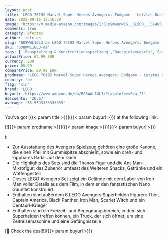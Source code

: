 ```yaml
---
layout: post
title: 'LEGO 76192 Marvel Super Heroes Avengers: Endgame - Letztes Duell Set  Spielzeug für Kinder ab 8 Jahren mit Superhelden Figuren'
date: 2022-09-16 12:56:38
image: 'https://m.media-amazon.com/images/I/51y9mwunwCS._SL500_._SL400_.jpg'
comments: true
category: ofertas
author: 'tole.es'
slug: 'B08WWL1GL3-de LEGO 76192 Marvel Super Heroes Avengers: Endgame - Letztes...'
sku: 'B08WWL1GL3-de'
tags: [ 'Bauspielzeug & Konstruktionsspielzeug','Bauspielzeugsets','Spielzeug','lego','🇩🇪', ]
actualPrice: 65.99 EUR
currency: EUR
price: 65.99
comparePrice: 89.99 EUR
prodname: 'LEGO 76192 Marvel Super Heroes Avengers: Endgame - Letztes Duell Set  Spielzeug für Kinder ab 8 Jahren mit Superhelden Figuren'
country: 'de'
flag: '🇩🇪'
brand: 'LEGO'
buyurl: 'https://www.amazon.de/dp/B08WWL1GL3/?tag=tolees0ca-21'
descuento: '26.67'
average: '65.5593333333333'
---
```


You've got [{{< param title >}}]({{< param buyurl >}}) at the following link:

[![{{< param prodname >}}]({{< param image >}})]({{< param buyurl >}})

ℹ️:

- Zur Ausstattung des Avengers Spielzeug gehören eine große Kanone, die einen Pfeil mit Gummispitze abschießt, sowie ein dreh- und kippbares Radar auf dem Dach
- Die Highlights des Sets sind die Thanos Figur und die Ant-Man-Mikrofigur; das Zubehör umfasst des Weiteren Snacks, Getränke und ein Waffengestell
- Dieses LEGO Avengers Set zeigt ein Gelände mit dem Labor von Iron Man voller Details aus dem Film, in dem er den fantastischen Nano Gauntlet konstruiert
- Enthalten sind außerdem 6 LEGO Avengers Superhelden Figuren: Thor, Captain America, Black Panther, Iron Man, Scarlet Witch und ein Centauri-Krieger
- Enthalten sind ein Freizeit- und Begegnungsbereich, in dem sich Superhelden treffen können, ein Truck, der sich öffnet, um eine Zeitreisemaschine und eine Gefängniszelle

[🛒 Check the deal!!]({{< param buyurl >}})
